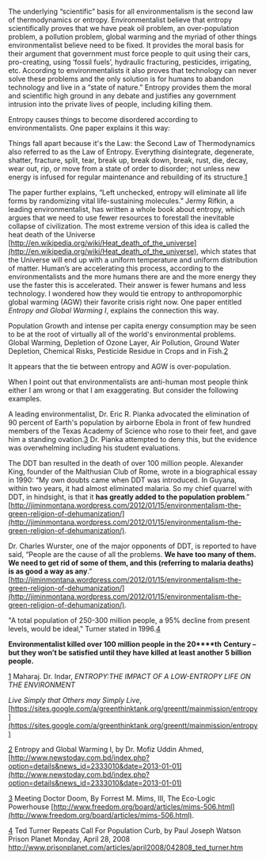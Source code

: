 
The underlying “scientific” basis for all environmentalism is the second law of thermodynamics or entropy. Environmentalist believe that entropy scientifically proves that we have peak oil problem, an over-population problem, a pollution problem, global warming and the myriad of other things environmentalist believe need to be fixed. It provides the moral basis for their argument that government must force people to quit using their cars, pro-creating, using ‘fossil fuels’, hydraulic fracturing, pesticides, irrigating, etc. According to environmentalists it also proves that technology can never solve these problems and the only solution is for humans to abandon technology and live in a “state of nature.” Entropy provides them the moral and scientific high ground in any debate and justifies any government intrusion into the private lives of people, including killing them.

Entropy causes things to become disordered according to environmentalists. One paper explains it this way:

Things fall apart because it's the Law: the Second Law of Thermodynamics also referred to as the Law of Entropy. Everything disintegrate, degenerate, shatter, fracture, split, tear, break up, break down, break, rust, die, decay, wear out, rip, or move from a state of order to disorder; not unless new energy is infused for regular maintenance and rebuilding of its structure.[1](#sdfootnote1sym)

The paper further explains, “Left unchecked, entropy will eliminate all life forms by randomizing vital life-sustaining molecules.” Jermy Rifkin, a leading environmentalist, has written a whole book about entropy, which argues that we need to use fewer resources to forestall the inevitable collapse of civilization. The most extreme version of this idea is called the heat death of the Universe [http://en.wikipedia.org/wiki/Heat_death_of_the_universe](http://en.wikipedia.org/wiki/Heat_death_of_the_universe), which states that the Universe will end up with a uniform temperature and uniform distribution of matter. Human’s are accelerating this process, according to the environmentalists and the more humans there are and the more energy they use the faster this is accelerated. Their answer is fewer humans and less technology. I wondered how they would tie entropy to anthropomorphic global warming (AGW) their favorite crisis right now. One paper entitled _Entropy and Global Warming I_, explains the connection this way.

Population Growth and intense per capita energy consumption may be seen to be at the root of virtually all of the world's environmental problems. Global Warming, Depletion of Ozone Layer, Air Pollution, Ground Water Depletion, Chemical Risks, Pesticide Residue in Crops and in Fish.[2](#sdfootnote2sym)

It appears that the tie between entropy and AGW is over-population.

When I point out that environmentalists are anti-human most people think either I am wrong or that I am exaggerating. But consider the following examples.

A leading environmentalist, Dr. Eric R. Pianka advocated the elimination of 90 percent of Earth's population by airborne Ebola in front of few hundred members of the Texas Academy of Science who rose to their feet, and gave him a standing ovation.[3](#sdfootnote3sym) Dr. Pianka attempted to deny this, but the evidence was overwhelming including his student evaluations.

The DDT ban resulted in the death of over 100 million people. Alexander King, founder of the Malthusian Club of Rome, wrote in a biographical essay in 1990: “My own doubts came when DDT was introduced. In Guyana, within two years, it had almost eliminated malaria. So my chief quarrel with DDT, in hindsight, is that it **has greatly added to the population problem**.” [http://jiminmontana.wordpress.com/2012/01/15/environmentalism-the-green-religion-of-dehumanization/](http://jiminmontana.wordpress.com/2012/01/15/environmentalism-the-green-religion-of-dehumanization/).

Dr. Charles Wurster, one of the major opponents of DDT, is reported to have said, “People are the cause of all the problems. **We have too many of them. We need to get rid of some of them, and this (referring to malaria deaths) is as good a way as any**.” [http://jiminmontana.wordpress.com/2012/01/15/environmentalism-the-green-religion-of-dehumanization/](http://jiminmontana.wordpress.com/2012/01/15/environmentalism-the-green-religion-of-dehumanization/).

"A total population of 250-300 million people, a 95% decline from present levels, would be ideal," Turner stated in 1996.[4](#sdfootnote4sym)

**Environmentalist killed over 100 million people in the 20****th** **Century – but they won’t be satisfied until they have killed at least another 5 billion people.**

  

[1](#sdfootnote1anc) Maharaj. Dr. Indar, _ENTROPY:THE IMPACT OF A LOW-ENTROPY LIFE ON THE ENVIRONMENT_

_Live Simply that Others may Simply Live_, [https://sites.google.com/a/greenthinktank.org/greentt/mainmission/entropy](https://sites.google.com/a/greenthinktank.org/greentt/mainmission/entropy)

  

[2](#sdfootnote2anc) Entropy and Global Warming I, by Dr. Mofiz Uddin Ahmed, [http://www.newstoday.com.bd/index.php?option=details&news_id=2333010&date=2013-01-01](http://www.newstoday.com.bd/index.php?option=details&news_id=2333010&date=2013-01-01)

[3](#sdfootnote3anc) Meeting Doctor Doom, By Forrest M. Mims, III, The Eco-Logic Powerhouse [http://www.freedom.org/board/articles/mims-506.html](http://www.freedom.org/board/articles/mims-506.html).

[4](#sdfootnote4anc) Ted Turner Repeats Call For Population Curb, by Paul Joseph Watson Prison Planet Monday, April 28, 2008 http://www.prisonplanet.com/articles/april2008/042808_ted_turner.htm
